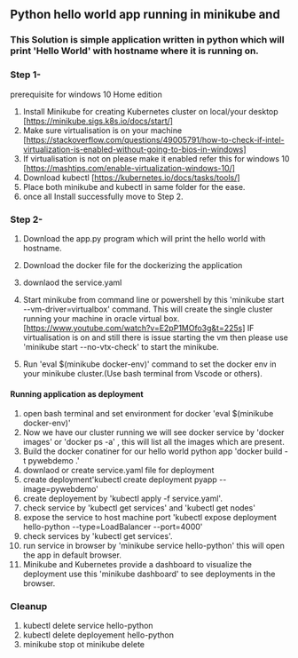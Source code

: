 ## Python hello world app running in minikube and  
### This Solution is simple application written in python which will print 'Hello World' with hostname where it is running on.

### Step 1-
prerequisite for windows 10 Home edition

1. Install Minikube for creating Kubernetes cluster on local/your desktop
[https://minikube.sigs.k8s.io/docs/start/]
2. Make sure virtualisation is on your machine 
[https://stackoverflow.com/questions/49005791/how-to-check-if-intel-virtualization-is-enabled-without-going-to-bios-in-windows]
4. If virtualisation is not on please make it enabled refer this for windows 10 [https://mashtips.com/enable-virtualization-windows-10/]
5. Download kubectl [https://kubernetes.io/docs/tasks/tools/]
6. Place both minikube and kubectl in same folder for the ease.
7. once all Install successfully move to Step 2.

### Step 2-
1. Download the app.py program which will print the hello world with hostname.
2. Download the docker file for the dockerizing the application
3. downlaod the service.yaml 

1. Start minikube from command line or powershell by this 'minikube start --vm-driver=virtualbox' command.
  This will create the single cluster running your machine in oracle virtual box. [https://www.youtube.com/watch?v=E2pP1MOfo3g&t=225s]
  IF virtualisation is on and still there is issue starting the vm then please use 'minikube start --no-vtx-check' to start the minikube.
2. Run 'eval $(minikube docker-env)' command to set the docker env in your minikube cluster.(Use bash terminal from Vscode or others).

#### Running application as deployment 
1. open bash terminal and set environment for docker 'eval $(minikube docker-env)'
2. Now we have our cluster running we will see docker service by 'docker images' or 'docker ps -a' , this will list all the images which are present.
5. Build the docker conatiner for our hello world python app  'docker build -t pywebdemo .'
3. downlaod or create service.yaml file for deployment
4. create deployment'kubectl create deployment pyapp --image=pywebdemo'
5. create deployement by 'kubectl apply -f service.yaml'.
6. check service by 'kubectl get services' and 'kubectl get nodes'
7. expose the service to host machine port 'kubectl expose deployment hello-python --type=LoadBalancer --port=4000'
8. check services by 'kubectl get services'.
9. run service in browser by 'minikube service hello-python' this will open the app in default browser.
10. Minikube and Kubernetes provide a dashboard to visualize the deployment use this 'minikube dashboard' to see deployments in the browser.

### Cleanup
1. kubectl delete service hello-python
2. kubectl delete deployement hello-python
3. minikube stop ot minikube delete

